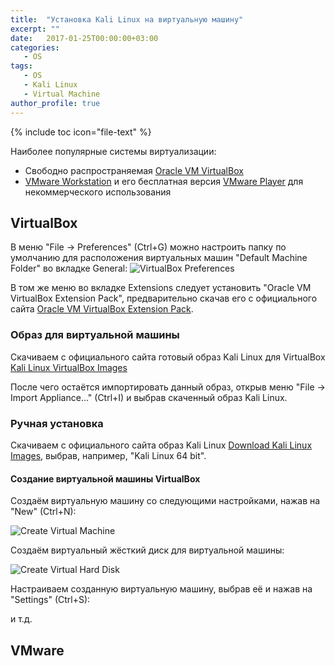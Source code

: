 ```yaml
---
title:  "Установка Kali Linux на виртуальную машину"
excerpt: ""
date:   2017-01-25T00:00:00+03:00
categories:
   - OS
tags:
   - OS
   - Kali Linux
   - Virtual Machine
author_profile: true
---
```


{% include toc icon="file-text" %}

Наиболее популярные системы виртуализации:

* Свободно распространяемая [Oracle VM VirtualBox](https://www.virtualbox.org/)
* [VMware Workstation](http://www.vmware.com/ru/products/workstation.html) и его бесплатная версия [VMware Player]() для некоммерческого использования

## VirtualBox

В меню "File -> Preferences" (Ctrl+G) можно настроить папку по умолчанию для расположения виртуальных машин "Default Machine Folder" во вкладке General:
![VirtualBox Preferences](http://i.imgur.com/G4aMaek.png)

В том же меню во вкладке Extensions следует установить "Oracle VM VirtualBox Extension Pack", предварительно скачав его с официального сайта [Oracle VM VirtualBox Extension Pack](https://www.virtualbox.org/wiki/Downloads).

### Образ для виртуальной машины

Скачиваем с официального сайта готовый образ Kali Linux для VirtualBox [Kali Linux VirtualBox Images](https://www.offensive-security.com/kali-linux-vmware-virtualbox-image-download/)

После чего остаётся импортировать данный образ, открыв меню  "File -> Import Appliance..." (Ctrl+I) и выбрав скаченный образ Kali Linux.

### Ручная установка

Скачиваем с официального сайта образ Kali Linux [Download Kali Linux Images](https://www.kali.org/downloads/), выбрав, например, "Kali Linux 64 bit".

#### Создание виртуальной машины VirtualBox

Создаём виртуальную машину со следующими настройками, нажав на "New" (Ctrl+N):

![Create Virtual Machine](http://i.imgur.com/rQP7sQQ.png)

Создаём виртуальный жёсткий диск для виртуальной машины:

![Create Virtual Hard Disk](http://i.imgur.com/eYFBx8t.png)

Настраиваем созданную виртуальную машину, выбрав её и нажав на "Settings" (Ctrl+S):

и т.д.



## VMware
